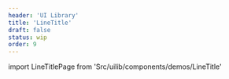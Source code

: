 ```yaml
---
header: 'UI Library'
title: 'LineTitle'
draft: false
status: wip
order: 9
---
```


<!--
  ATTENTION: This file is auto generated by using "makeDemosFactory".
  Do not change the content!
-->

import LineTitlePage from 'Src/uilib/components/demos/LineTitle'

<LineTitlePage />
